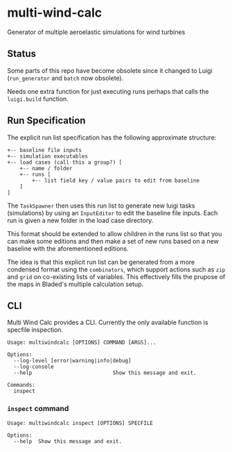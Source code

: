 # multi-wind-calc
Generator of multiple aeroelastic simulations for wind turbines

## Status

Some parts of this repo have become obsolete since it changed to Luigi (`run_generator` and `batch` now obsolete).

Needs one extra function for just executing runs perhaps that calls the `luigi.build` function.

## Run Specification

The explicit run list specification has the following approximate structure:

```
+-- baseline file inputs
+-- simulation executables
+-- load cases (call this a group?) [
    +-- name / folder
    +-- runs [
        +-- list field key / value pairs to edit from baseline
    ]
]
```
The `TaskSpawner` then uses this run list to generate new luigi tasks (simulations) by using an `InputEditor` to edit the baseline file inputs. Each run is given a new folder in the load case directory.

This format should be extended to allow children in the runs list so that you can make some editions and then make a set of new runs based on a new baseline with the aforementioned editions.

The idea is that this explicit run list can be generated from a more condensed format using the `combinators`, which support actions such as `zip` and `grid` on co-existing lists of variables. This effectively fills the prupose of the maps in Bladed's multiple calculation setup.

## CLI

Multi Wind Calc provides a CLI. Currently the only available function is specfile inspection.

```
Usage: multiwindcalc [OPTIONS] COMMAND [ARGS]...

Options:
  --log-level [error|warning|info|debug]
  --log-console
  --help                          Show this message and exit.

Commands:
  inspect
```

### `inspect` command

```
Usage: multiwindcalc inspect [OPTIONS] SPECFILE

Options:
  --help  Show this message and exit.
```